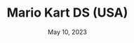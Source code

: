 ---
layout: nds
title: "Mario Kart DS (USA)"
categories:
 - approved
 - nds
 - universal
 - safe
tags:
- mario kart
date: May 10, 2023
permalink: /games/mario-kart-ds/play/details
publisher: Nintendo
id: mario-kart-ds
---